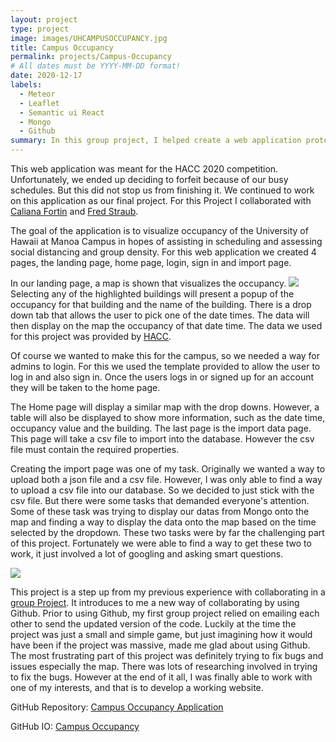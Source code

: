 ```yaml
---
layout: project
type: project
image: images/UHCAMPUSOCCUPANCY.jpg
title: Campus Occupancy
permalink: projects/Campus-Occupancy
# All dates must be YYYY-MM-DD format!
date: 2020-12-17
labels:
  - Meteor
  - Leaflet
  - Semantic ui React
  - Mongo
  - Github
summary: In this group project, I helped create a web application prototype, that involves visualizing a data on a map using Meteor, Semantic ui React, Mongo, Leaflet, and Github.
---
```


This web application was meant for the HACC 2020 competition. Unfortunately, we ended up deciding to forfeit because of our busy schedules. But this did not stop us from finishing it. We continued to work on this application as our final project. For this Project I collaborated with <a href="https://calianafortin.github.io/">Caliana Fortin</a> and <a href="https://fredstraub.github.io/">Fred Straub</a>.

The goal of the application is to visualize occupancy of the University of Hawaii at Manoa Campus in hopes of assisting in scheduling and assessing social distancing and group density. For this web application we created 4 pages, the landing page, home page, login, sign in and import page.

In our landing page, a map is shown that visualizes the occupancy.  <img class="ui large right floated rounded image" src="../images/M3-Landing-Page-with-nav.PNG">Selecting any of the highlighted buildings will present a popup of the occupancy for that building and the name of the building. There is a drop down tab that allows the user to pick one of the date times. The data will then display on the map the occupancy of that date time. The data we used for this project was provided by <a href="https://github.com/buccatm/data/tree/main/uh_occupancy">HACC</a>.

Of course we wanted to make this for the campus, so we needed a way for admins to login. For this we used the template provided to allow the user to log in and also sign in. Once the users logs in or signed up for an account they will be taken to the home page.

The Home page will display a similar map with the drop downs. However, a table will also be displayed to show more information, such as the date time, occupancy value and the building. The last page is the import data page. This page will take a csv file to import into the database. However the csv file must contain the required properties.

Creating the import page was one of my task. Originally we wanted a way to upload both a json file and a csv file. However, I was only able to find a way to upload a csv file into our database. So we decided to just stick with the csv file. But there were some tasks that demanded everyone's attention. Some of these task was trying to display our datas from Mongo onto the map and finding a way to display the data onto the map based on the time selected by the dropdown. These two tasks were by far the challenging part of this project. Fortunately we were able to find a way to get these two to work, it just involved a lot of googling and asking smart questions.


<img class="ui huge rounded image" src="../images/M3-Edit-page-datas.PNG">


This project is a step up from my previous experience with collaborating in a <a href="https://buccatm.github.io/projects/SpaceShip-Game">group Project</a>. It introduces to me a new way of collaborating by using Github. Prior to using Github, my first group project relied on emailing each other to send the updated version of the code. Luckily at the time the project was just a small and simple game, but just imagining how it would have been if the project was massive, made me glad about using Github. The most frustrating part of this project was definitely trying to fix bugs and issues especially the map. There was lots of researching involved in trying to fix the bugs. However at the end of it all, I was finally able to work with one of my interests, and that is to develop a working website.

GitHub Repository: <a href="https://github.com/campus-occupancy/campus-occupancy"><i class="large github icon "></i>Campus Occupancy Application</a>

GitHub IO: <a href="https://campus-occupancy.github.io/"><i class="large github icon "></i>Campus Occupancy</a>


